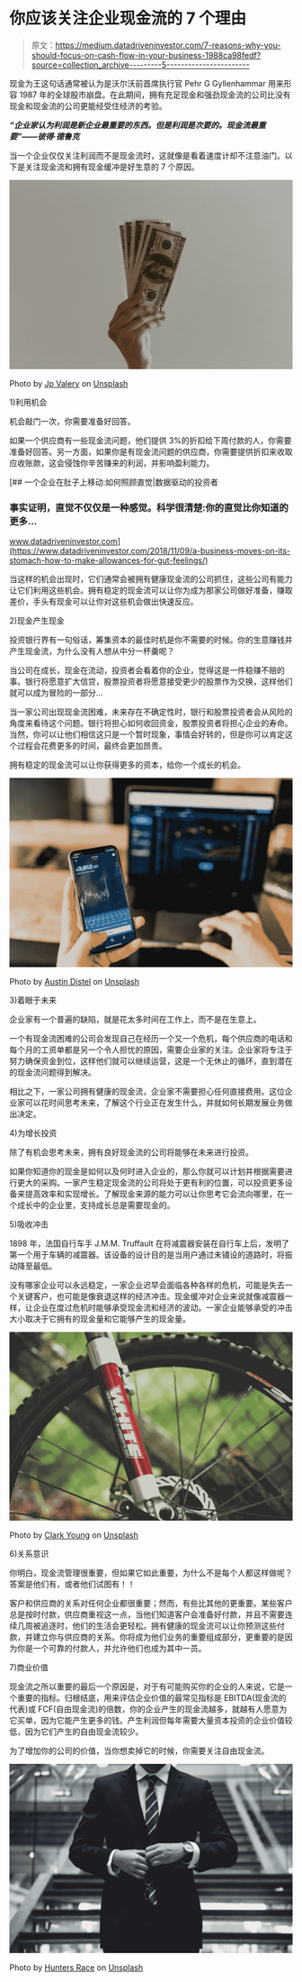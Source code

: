 # 你应该关注企业现金流的 7 个理由

> 原文：<https://medium.datadriveninvestor.com/7-reasons-why-you-should-focus-on-cash-flow-in-your-business-1988ca98fedf?source=collection_archive---------5----------------------->

现金为王这句话通常被认为是沃尔沃前首席执行官 Pehr G Gyllenhammar 用来形容 1987 年的全球股市崩盘。在此期间，拥有充足现金和强劲现金流的公司比没有现金和现金流的公司更能经受住经济的考验。

***“企业家认为利润是新企业最重要的东西。但是利润是次要的。现金流最重要”——彼得·德鲁克***

当一个企业仅仅关注利润而不是现金流时，这就像是看着速度计却不注意油门。以下是关注现金流和拥有现金缓冲是好生意的 7 个原因。

![](img/dbd48bd7f750aa1b3e43ce282fbe29e4.png)

Photo by [Jp Valery](https://unsplash.com/@jpvalery?utm_source=unsplash&utm_medium=referral&utm_content=creditCopyText) on [Unsplash](https://unsplash.com/s/photos/cash?utm_source=unsplash&utm_medium=referral&utm_content=creditCopyText)

1)利用机会

机会敲门一次，你需要准备好回答。

如果一个供应商有一些现金流问题，他们提供 3%的折扣给下周付款的人，你需要准备好回答。另一方面，如果你是有现金流问题的供应商，你需要提供折扣来收取应收账款，这会侵蚀你辛苦赚来的利润，并影响盈利能力。

[](https://www.datadriveninvestor.com/2018/11/09/a-business-moves-on-its-stomach-how-to-make-allowances-for-gut-feelings/) [## 一个企业在肚子上移动:如何照顾直觉|数据驱动的投资者

### 事实证明，直觉不仅仅是一种感觉。科学很清楚:你的直觉比你知道的更多…

www.datadriveninvestor.com](https://www.datadriveninvestor.com/2018/11/09/a-business-moves-on-its-stomach-how-to-make-allowances-for-gut-feelings/) 

当这样的机会出现时，它们通常会被拥有健康现金流的公司抓住，这些公司有能力让它们利用这些机会。拥有稳定的现金流可以让你为成为那家公司做好准备，赚取差价，手头有现金可以让你对这些机会做出快速反应。

2)现金产生现金

投资银行界有一句俗话，筹集资本的最佳时机是你不需要的时候。你的生意赚钱并产生现金流，为什么没有人想从中分一杯羹呢？

当公司在成长，现金在流动，投资者会看着你的企业，觉得这是一件稳赚不赔的事。银行将愿意扩大信贷，股票投资者将愿意接受更少的股票作为交换，这样他们就可以成为冒险的一部分…

当一家公司出现现金流困难，未来存在不确定性时，银行和股票投资者会从风险的角度来看待这个问题。银行将担心如何收回资金，股票投资者将担心企业的寿命。当然，你可以让他们相信这只是一个暂时现象，事情会好转的，但是你可以肯定这个过程会花费更多的时间，最终会更加昂贵。

拥有稳定的现金流可以让你获得更多的资本，给你一个成长的机会。

![](img/b070f76dc6513a5d37b540a07e790c4f.png)

Photo by [Austin Distel](https://unsplash.com/@austindistel?utm_source=unsplash&utm_medium=referral&utm_content=creditCopyText) on [Unsplash](https://unsplash.com/s/photos/venture-capital?utm_source=unsplash&utm_medium=referral&utm_content=creditCopyText)

3)着眼于未来

企业家有一个普遍的缺陷，就是花太多时间在工作上，而不是在生意上。

一个有现金流困难的公司会发现自己在经历一个又一个危机，每个供应商的电话和每个月的工资单都是另一个令人担忧的原因，需要企业家的关注。企业家将专注于努力确保资金到位，这样他们就可以继续运营，这是一个无休止的循环，直到潜在的现金流问题得到解决。

相比之下，一家公司拥有健康的现金流，企业家不需要担心任何直接费用。这位企业家可以花时间思考未来，了解这个行业正在发生什么，并就如何长期发展业务做出决定。

4)为增长投资

除了有机会思考未来，拥有良好现金流的公司将能够在未来进行投资。

如果你知道你的现金是如何以及何时进入企业的，那么你就可以计划并根据需要进行更大的采购。一家产生稳定现金流的公司将处于更有利的位置，可以投资更多设备来提高效率和实现增长。了解现金来源的能力可以让你思考它会流向哪里，在一个成长中的企业里，支持成长总是需要现金的。

5)吸收冲击

1898 年，法国自行车手 J.M.M. Truffault 在将减震器安装在自行车上后，发明了第一个用于车辆的减震器。该设备的设计目的是当用户通过未铺设的道路时，将振动降至最低。

没有哪家企业可以永远稳定，一家企业迟早会面临各种各样的危机，可能是失去一个关键客户，也可能是像衰退这样的经济冲击。现金缓冲对企业来说就像减震器一样，让企业在度过危机时能够承受现金流和经济的波动。一家企业能够承受的冲击大小取决于它拥有的现金量和它能够产生的现金量。

![](img/36c15b7a66333e812b0229e538d3f9c5.png)

Photo by [Clark Young](https://unsplash.com/@cbyoung?utm_source=unsplash&utm_medium=referral&utm_content=creditCopyText) on [Unsplash](https://unsplash.com/s/photos/shock-absorber?utm_source=unsplash&utm_medium=referral&utm_content=creditCopyText)

6)关系意识

你明白，现金流管理很重要，但如果它如此重要，为什么不是每个人都这样做呢？答案是他们有，或者他们试图有！！

客户和供应商的关系对任何企业都很重要；然而，有些比其他的更重要。某些客户总是按时付款，供应商重视这一点，当他们知道客户会准备好付款，并且不需要连续几周被追逐时，他们的生活会更轻松。拥有健康的现金流可以让你预测这些付款，并建立你与供应商的关系。你将成为他们业务的重要组成部分，更重要的是因为你是一个可靠的付款人，并允许他们也成为其中一员。

7)商业价值

现金流之所以重要的最后一个原因是，对于有可能购买你的企业的人来说，它是一个重要的指标。归根结底，用来评估企业价值的最常见指标是 EBITDA(现金流的代表)或 FCF(自由现金流)的倍数，你的企业产生的现金流越多，就越有人愿意为它买单，因为它能产生更多的钱。产生利润但每年需要大量资本投资的企业价值较低，因为它们产生的自由现金流较少。

为了增加你的公司的价值，当你想卖掉它的时候，你需要关注自由现金流。

![](img/4b782e0c149b07a6ad9bebaac3a6313f.png)

Photo by [Hunters Race](https://unsplash.com/@huntersrace?utm_source=unsplash&utm_medium=referral&utm_content=creditCopyText) on [Unsplash](https://unsplash.com/s/photos/bank?utm_source=unsplash&utm_medium=referral&utm_content=creditCopyText)